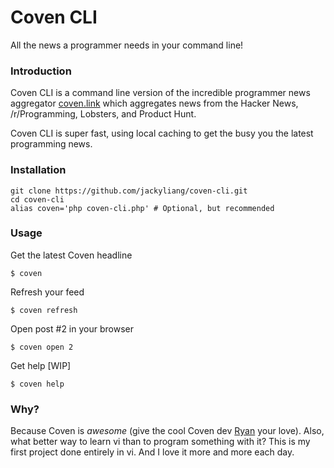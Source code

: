# Coven CLI
All the news a programmer needs in your command line!

### Introduction 

Coven CLI is a command line version of the incredible programmer news
aggregator [coven.link](coven.link) which aggregates news from the
Hacker News, /r/Programming, Lobsters, and Product Hunt.

Coven CLI is super fast, using local caching to get the busy you the
latest programming news. 

### Installation

    git clone https://github.com/jackyliang/coven-cli.git
    cd coven-cli
    alias coven='php coven-cli.php' # Optional, but recommended

### Usage

Get the latest Coven headline

    $ coven

Refresh your feed

    $ coven refresh

Open post #2 in your browser 

    $ coven open 2 

Get help [WIP]

    $ coven help
    
### Why?

Because Coven is *awesome* (give the cool Coven dev [Ryan](https://github.com/goddamnyouryan) your love). Also, what better way to learn vi than to program something with it? This is my first project done entirely in vi. And I love it more and more each day.
